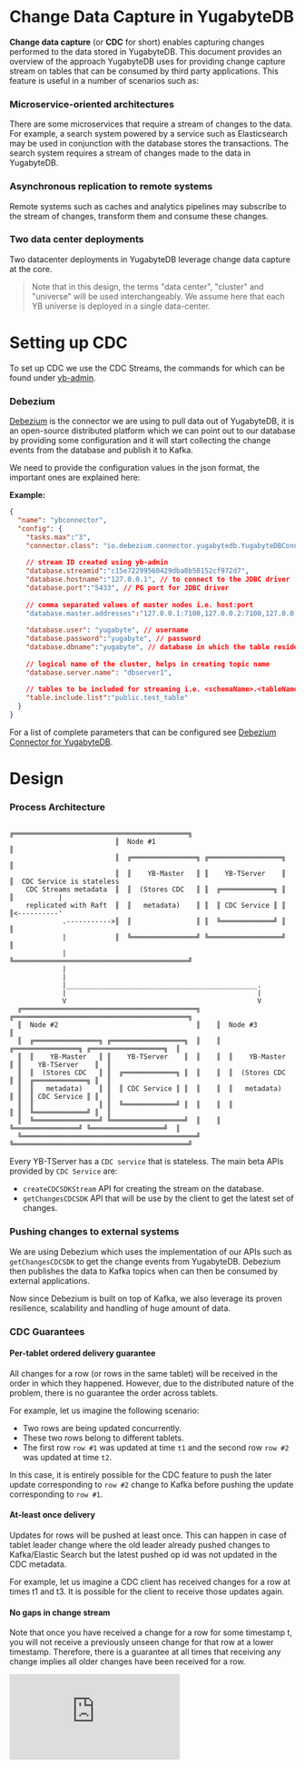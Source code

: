 # Change Data Capture in YugabyteDB

**Change data capture** (or **CDC** for short) enables capturing changes performed to the data stored in YugabyteDB. This document provides an overview of the approach YugabyteDB uses for providing change capture stream on tables that can be consumed by third party applications. This feature is useful in a number of scenarios such as:

### Microservice-oriented architectures

There are some microservices that require a stream of changes to the data. For example, a search system powered by a service such as Elasticsearch may be used in conjunction with the database stores the transactions. The search system requires a stream of changes made to the data in YugabyteDB. 

### Asynchronous replication to remote systems

Remote systems such as caches and analytics pipelines may subscribe to the stream of changes, transform them and consume these changes.

### Two data center deployments

Two datacenter deployments in YugabyteDB leverage change data capture at the core.

> Note that in this design, the terms "data center", "cluster" and "universe" will be used interchangeably. We assume here that each YB universe is deployed in a single data-center.


# Setting up CDC
To set up CDC we use the CDC Streams, the commands for which can be found under [yb-admin]().
 
### Debezium
[Debezium](https://debezium.io/) is the connector we are using to pull data out of YugabyteDB, it is an open-source distributed platform which we can point out to our database by providing some configuration and it will start collecting the change events from the database and publish it to Kafka.

We need to provide the configuration values in the json format, the important ones are explained here:

**Example:**

```json
{
  "name": "ybconnector",
  "config": {
    "tasks.max":"3",
    "connector.class": "io.debezium.connector.yugabytedb.YugabyteDBConnector",
    
    // stream ID created using yb-admin
    "database.streamid":"c15e72299560429dba8b50152cf972d7",
    "database.hostname":"127.0.0.1", // to connect to the JDBC driver    
    "database.port":"5433", // PG port for JDBC driver
    
    // comma separated values of master nodes i.e. host:port
    "database.master.addresses":"127.0.0.1:7100,127.0.0.2:7100,127.0.0.3:7100", 
    
    "database.user": "yugabyte", // username
    "database.password":"yugabyte", // password
    "database.dbname":"yugabyte", // database in which the table resides
    
    // logical name of the cluster, helps in creating topic name
    "database.server.name": "dbserver1",
    
    // tables to be included for streaming i.e. <schemaName>.<tableName>
    "table.include.list":"public.test_table"
  }
}
```

For a list of complete parameters that can be configured see [Debezium Connector for YugabyteDB]().
 
# Design

### Process Architecture


```
                          ╔═══════════════════════════════════════════╗
                          ║  Node #1                                  ║
                          ║  ╔════════════════╗ ╔══════════════════╗  ║
                          ║  ║    YB-Master   ║ ║    YB-TServer    ║  ║  CDC Service is stateless
    CDC Streams metadata  ║  ║  (Stores CDC   ║ ║  ╔═════════════╗ ║  ║           |
    replicated with Raft  ║  ║   metadata)    ║ ║  ║ CDC Service ║ ║  ║<----------'
             .----------->║  ║                ║ ║  ╚═════════════╝ ║  ║
             |            ║  ╚════════════════╝ ╚══════════════════╝  ║
             |            ╚═══════════════════════════════════════════╝
             |                 
             |
             |_______________________________________________.
             |                                               |
             V                                               V
  ╔═══════════════════════════════════════════╗    ╔═══════════════════════════════════════════╗
  ║  Node #2                                  ║    ║  Node #3                                  ║
  ║  ╔════════════════╗ ╔══════════════════╗  ║    ║  ╔════════════════╗ ╔══════════════════╗  ║
  ║  ║    YB-Master   ║ ║    YB-TServer    ║  ║    ║  ║    YB-Master   ║ ║    YB-TServer    ║  ║
  ║  ║  (Stores CDC   ║ ║  ╔═════════════╗ ║  ║    ║  ║  (Stores CDC   ║ ║  ╔═════════════╗ ║  ║
  ║  ║   metadata)    ║ ║  ║ CDC Service ║ ║  ║    ║  ║   metadata)    ║ ║  ║ CDC Service ║ ║  ║
  ║  ║                ║ ║  ╚═════════════╝ ║  ║    ║  ║                ║ ║  ╚═════════════╝ ║  ║
  ║  ╚════════════════╝ ╚══════════════════╝  ║    ║  ╚════════════════╝ ╚══════════════════╝  ║
  ╚═══════════════════════════════════════════╝    ╚═══════════════════════════════════════════╝

```

Every YB-TServer has a `CDC service` that is stateless. The main beta APIs provided by `CDC Service` are:
* `createCDCSDKStream` API for creating the stream on the database.
* `getChangesCDCSDK` API that will be use by the client to get the latest set of changes.

### Pushing changes to external systems
We are using Debezium which uses the implementation of our APIs such as `getChangesCDCSDK` to get the change events from YugabyteDB. Debezium then publishes the data to Kafka topics when can then be consumed by external applications.

Now since Debezium is built on top of Kafka, we also leverage its proven resilience, scalability and handling of huge amount of data.


### CDC Guarantees

#### Per-tablet ordered delivery guarantee
All changes for a row (or rows in the same tablet) will be received in the order in which they happened. However, due to the distributed nature of the problem, there is no guarantee the order across tablets.

For example, let us imagine the following scenario:
* Two rows are being updated concurrently.
* These two rows belong to different tablets.
* The first row `row #1` was updated at time `t1` and the second row `row #2` was updated at time `t2`.

In this case, it is entirely possible for the CDC feature to push the later update corresponding to `row #2` change to Kafka before pushing the update corresponding to `row #1`.

#### At-least once delivery
Updates for rows will be pushed at least once. This can happen in case of tablet leader change where the old leader already pushed changes to Kafka/Elastic Search but the latest pushed op id was not updated in the CDC metadata. 

For example, let us imagine a CDC client has received changes for a row at times t1 and t3. It is possible for the client to receive those updates again. 

#### No gaps in change stream
Note that once you have received a change for a row for some timestamp t, you will not receive a previously unseen change for that row at a lower timestamp. Therefore, there is a guarantee at all times that receiving any change implies all older changes have been received for a row.



[![Analytics](https://yugabyte.appspot.com/UA-104956980-4/architecture/design/docdb-change-data-capture.md?pixel&useReferer)](https://github.com/yugabyte/ga-beacon)
